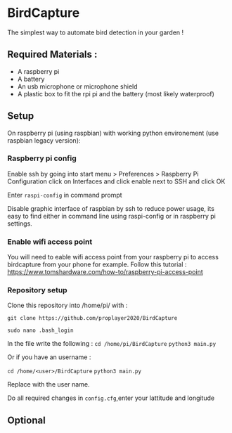 # BirdCapture
The simplest way to automate bird detection in your garden !

## Required Materials :
- A raspberry pi
- A battery
- An usb microphone or microphone shield
- A plastic box to fit the rpi pi and the battery (most likely waterproof)

## Setup
On raspberry pi (using raspbian) with working python environement (use raspbian legacy version):
### Raspberry pi config

Enable ssh by going into start menu > Preferences > Raspberry Pi Configuration click on Interfaces and click enable next to SSH and click OK 

Enter ```raspi-config``` in command prompt

Disable graphic interface of raspbian by ssh to reduce power usage, its easy to find either in command line using raspi-config or in raspberry pi settings.
### Enable wifi access point
You will need to eable wifi access point from your raspberry pi to access birdcapture from your phone for example.
Follow this tutorial : 
https://www.tomshardware.com/how-to/raspberry-pi-access-point
### Repository setup

Clone this repository into /home/pi/ with :

```git clone https://github.com/proplayer2020/BirdCapture```

```sudo nano .bash_login```

In the file write the following : 
```cd /home/pi/BirdCapture```
```python3 main.py```

Or if you have an username :

```cd /home/<user>/BirdCapture```
```python3 main.py```


Replace <user> with the user name.

Do all required changes in ```config.cfg```,enter your lattitude and longitude
## Optional
